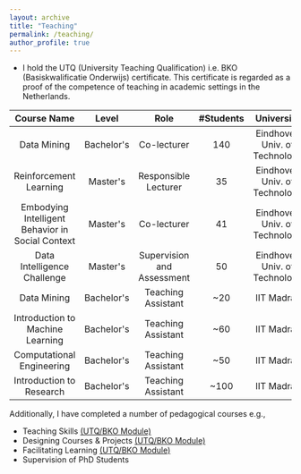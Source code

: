 ```yaml
---
layout: archive
title: "Teaching"
permalink: /teaching/
author_profile: true
---
```


* I hold the UTQ (University Teaching Qualification) i.e. BKO (Basiskwalificatie Onderwijs) certificate. This certificate is regarded as a proof of the competence of teaching in academic settings in the Netherlands.
  
| Course Name                                       | Level      |  Role                      | #Students |  University                   |
|  :---:                                            |  :---:     | :---:                      | :---:     |  :---:                        |
| Data Mining                                       | Bachelor's | Co-lecturer                |    140    | Eindhoven Univ. of Technology | 
| Reinforcement Learning                            | Master's   | Responsible Lecturer       |    35     | Eindhoven Univ. of Technology | 
| Embodying Intelligent Behavior in Social Context  | Master's   | Co-lecturer                |    41     | Eindhoven Univ. of Technology |
| Data Intelligence Challenge                       | Master's   | Supervision and Assessment |   50      | Eindhoven Univ. of Technology | 
| Data Mining                                       | Bachelor's | Teaching Assistant         | ~20       | IIT Madras                    |
| Introduction to Machine Learning                  | Bachelor's | Teaching Assistant         | ~60       |  IIT Madras                   |
| Computational Engineering                         | Bachelor's | Teaching Assistant         | ~50       | IIT Madras                    |
| Introduction to Research                          | Bachelor's | Teaching Assistant         | ~100      | IIT Madras                    |


Additionally, I have completed a number of pedagogical courses e.g.,
* Teaching Skills [(UTQ/BKO Module)](https://www.universiteitenvannederland.nl/files/documenten/Domeinen/Onderwijs/WUO%20Rapport%20BKO%20NL%202016.pdf) 
* Designing Courses & Projects [(UTQ/BKO Module)](https://www.universiteitenvannederland.nl/files/documenten/Domeinen/Onderwijs/WUO%20Rapport%20BKO%20NL%202016.pdf) 
* Facilitating Learning [(UTQ/BKO Module)](https://www.universiteitenvannederland.nl/files/documenten/Domeinen/Onderwijs/WUO%20Rapport%20BKO%20NL%202016.pdf) 
* Supervision of PhD Students   



